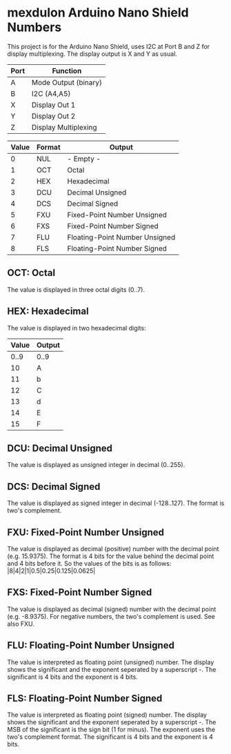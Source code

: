 # mexdulon Arduino Nano Shield Numbers

This project is for the Arduino Nano Shield, uses I2C at Port B and Z for display 
multiplexing. The display output is X and Y as usual.

|Port|Function   |
|----|-----------|
|A   |Mode Output (binary)|
|B   |I2C (A4,A5)|
|X   |Display Out 1|
|Y   |Display Out 2|
|Z   |Display Multiplexing|

|Value|Format|Output      |
|-----|------|------------|
|0 | NUL | - Empty -                      |
|1 | OCT | Octal                          |
|2 | HEX | Hexadecimal                    |
|3 | DCU | Decimal Unsigned               |
|4 | DCS | Decimal Signed                 |
|5 | FXU | Fixed-Point Number Unsigned    |
|6 | FXS | Fixed-Point Number Signed      |
|7 | FLU | Floating-Point Number Unsigned |
|8 | FLS | Floating-Point Number Signed   |

## OCT: Octal
The value is displayed in three octal digits (0..7).

## HEX: Hexadecimal
The value is displayed in two hexadecimal digits:

|Value|Output|
|-----|------|
|0..9 |0..9  |
|10   |A     |
|11   |b     |
|12   |C     |
|13   |d     |
|14   |E     |
|15   |F     |

## DCU: Decimal Unsigned
The value is displayed as unsigned integer in decimal (0..255). 

## DCS: Decimal Signed
The value is displayed as signed integer in decimal (-128..127). The format is two's complement.

## FXU: Fixed-Point Number Unsigned
The value is displayed as decimal (positive) number with the decimal point (e.g. 15.9375).
The format is 4 bits for the value behind the decimal point and 4 bits before it.
So the values of the bits is as follows: |8|4|2|1|0.5|0.25|0.125|0.0625|

## FXS: Fixed-Point Number Signed
The value is displayed as decimal (signed) number with the decimal point (e.g. -8.9375).
For negative numbers, the two's complement is used. See also FXU.

## FLU: Floating-Point Number Unsigned
The value is interpreted as floating point (unsigned) number. The display shows the significant and the exponent seperated by a superscript -. The significant is 4 bits and the exponent is 4 bits.

## FLS: Floating-Point Number Signed
The value is interpreted as floating point (signed) number. The display shows the significant and the exponent seperated by a superscript -. The MSB of the significant is the sign bit (1 for minus). The exponent uses the two's complement format. The significant is 4 bits and the exponent is 4 bits.

